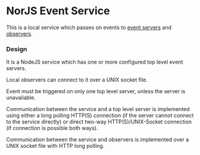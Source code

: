 # NorJS Event Service

This is a local service which passes on events to 
[event servers](https://github.com/norjs/event-server) and 
[observers](https://github.com/norjs/event).

### Design

It is a NodeJS service which has one or more configured top level event servers. 

Local observers can connect to it over a UNIX socket file.

Event must be triggered on only one top level server, unless the server is unavailable.

Communication between the service and a top level server is implemented using either a long 
polling HTTP(S) connection (if the server cannot connect to the service directly) or direct 
two-way HTTP(S)/UNIX-Socket connection (if connection is possible both ways).

Communication between the service and observers is implemented over a UNIX socket file with 
HTTP long polling.
